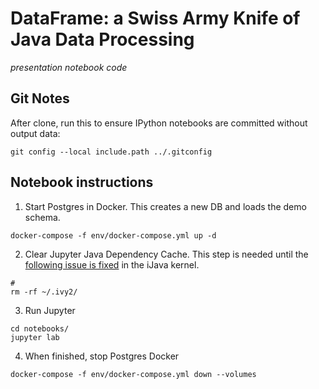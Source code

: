 # DataFrame: a Swiss Army Knife of Java Data Processing
_presentation notebook code_

## Git Notes
After clone, run this to ensure IPython notebooks are committed without output data:
```shell
git config --local include.path ../.gitconfig
```

## Notebook instructions

1. Start Postgres in Docker. This creates a new DB and loads the demo schema.

```shell
docker-compose -f env/docker-compose.yml up -d
```

2. Clear Jupyter Java Dependency Cache. This step is needed until the [following issue is fixed](https://github.com/SpencerPark/IJava/issues/63#issuecomment-2010273926) in the iJava kernel.

```shell
# 
rm -rf ~/.ivy2/
```

3. Run Jupyter

```shell
cd notebooks/
jupyter lab
```

4. When finished, stop Postgres Docker

```shell
docker-compose -f env/docker-compose.yml down --volumes
```